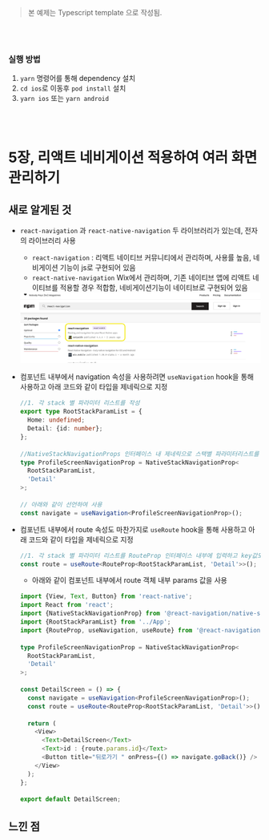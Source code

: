 > 본 예제는 Typescript template 으로 작성됨.

<br/>

<br/>

### 실행 방법

1. `yarn` 명령어를 통해 dependency 설치
2. `cd ios`로 이동후 `pod install` 설치
3. `yarn ios` 또는 `yarn android`

<br/>
<br/>

# 5장, 리액트 네비게이션 적용하여 여러 화면 관리하기

## 새로 알게된 것

- `react-navigation` 과 `react-native-navigation` 두 라이브러리가 있는데, 전자의 라이브러리 사용

  - `react-navigation` : 리액트 네이티브 커뮤니티에서 관리하며, 사용률 높음, 네비게이션 기능이 js로 구현되어 있음
  - `react-native-navigation` Wix에서 관리하며, 기존 네이티브 앱에 리액트 네이티브를 적용할 경우 적합함, 네비게이션기능이 네이티브로 구현되어 있음

  <img src="../capture/differntLibrary.png" width="800">

  <br/>

- 컴포넌트 내부에서 navigation 속성을 사용하려면 `useNavigation` hook을 통해 사용하고 아래 코드와 같이 타입을 제네릭으로 지정

  ```typescript
  //1. 각 stack 별 파라미터 리스트를 작성
  export type RootStackParamList = {
    Home: undefined;
    Detail: {id: number};
  };

  //NativeStackNavigationProps 인터페이스 내 제네릭으로 스택별 파라미터리스트를 넣고 Record로 key 값을 받고 있으니 해당하는 key값 입력
  type ProfileScreenNavigationProp = NativeStackNavigationProp<
    RootStackParamList,
    'Detail'
  >;

  // 아래와 같이 선언하여 사용
  const navigate = useNavigation<ProfileScreenNavigationProp>();
  ```

- 컴포넌트 내부에서 route 속성도 마찬가지로 `useRoute` hook을 통해 사용하고 아래 코드와 같이 타입을 제네릭으로 지정

  ```typescript
  //1. 각 stack 별 파라미터 리스트를 RouteProp 인터페이스 내부에 입력하고 key값도 함께 입력
  const route = useRoute<RouteProp<RootStackParamList, 'Detail'>>();
  ```

  - 아래와 같이 컴포넌트 내부에서 route 객체 내부 params 값을 사용

  ```typescript
  import {View, Text, Button} from 'react-native';
  import React from 'react';
  import {NativeStackNavigationProp} from '@react-navigation/native-stack';
  import {RootStackParamList} from '../App';
  import {RouteProp, useNavigation, useRoute} from '@react-navigation/native';

  type ProfileScreenNavigationProp = NativeStackNavigationProp<
    RootStackParamList,
    'Detail'
  >;

  const DetailScreen = () => {
    const navigate = useNavigation<ProfileScreenNavigationProp>();
    const route = useRoute<RouteProp<RootStackParamList, 'Detail'>>();

    return (
      <View>
        <Text>DetailScreen</Text>
        <Text>id : {route.params.id}</Text>
        <Button title="뒤로가기 " onPress={() => navigate.goBack()} />
      </View>
    );
  };

  export default DetailScreen;
  ```

## 느낀 점
